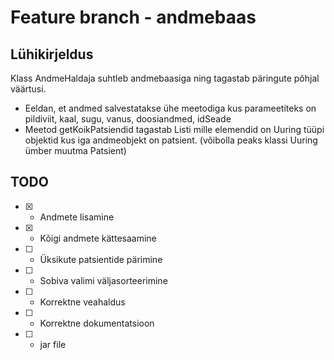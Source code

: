 # Feature branch - andmebaas
## Lühikirjeldus
Klass AndmeHaldaja suhtleb andmebaasiga ning tagastab päringute põhjal väärtusi.
- Eeldan, et andmed salvestatakse ühe meetodiga kus parameetiteks on pildiviit, kaal, sugu, vanus, doosiandmed, idSeade
- Meetod getKoikPatsiendid tagastab Listi mille elemendid on Uuring tüüpi objektid kus iga andmeobjekt on patsient. (võibolla peaks klassi Uuring ümber muutma Patsient)

## TODO
* [x] - Andmete lisamine
* [x] - Kõigi andmete kättesaamine
* [ ] - Üksikute patsientide pärimine
* [ ] - Sobiva valimi väljasorteerimine
* [ ] - Korrektne veahaldus
* [ ] - Korrektne dokumentatsioon
* [ ] - jar file
